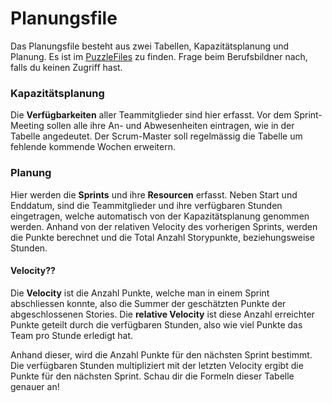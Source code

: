 # Planungsfile

Das Planungsfile besteht aus zwei Tabellen, Kapazitätsplanung und Planung.
Es ist im [PuzzleFiles](https://files.puzzle.ch/index.php/s/tP23bgeMoxE8a9c) zu finden. Frage beim Berufsbildner nach, falls du keinen Zugriff hast.

### Kapazitätsplanung

Die **Verfügbarkeiten** aller Teammitglieder sind hier erfasst. Vor dem Sprint-Meeting sollen alle ihre An- und Abwesenheiten eintragen, wie in der Tabelle angedeutet. Der Scrum-Master soll regelmässig die Tabelle um fehlende kommende Wochen erweitern.

### Planung

Hier werden die **Sprints** und ihre **Resourcen** erfasst. Neben Start und Enddatum, sind die Teammitglieder und ihre verfügbaren Stunden eingetragen, welche automatisch von der Kapazitätsplanung genommen werden. Anhand von der relativen Velocity des vorherigen Sprints, werden die Punkte berechnet und die Total Anzahl Storypunkte, beziehungsweise Stunden.

#### Velocity??
Die **Velocity** ist die Anzahl Punkte, welche man in einem Sprint abschliessen konnte, also die Summer der geschätzten Punkte der abgeschlossenen Stories. Die **relative Velocity** ist diese Anzahl erreichter Punkte geteilt durch die verfügbaren Stunden, also wie viel Punkte das Team pro Stunde erledigt hat. 

Anhand dieser, wird die Anzahl Punkte für den nächsten Sprint bestimmt. Die verfügbaren Stunden multipliziert mit der letzten Velocity ergibt die Punkte für den nächsten Sprint. Schau dir die Formeln dieser Tabelle genauer an!
